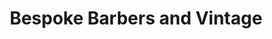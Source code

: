 ---
title: "Bespoke Barbers and Vintage"
url: /auckland/bespoke-barbers-and-vintage/
shop: hairdresser
---